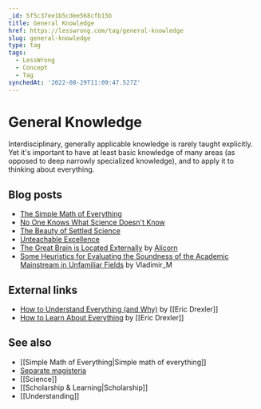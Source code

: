 ```yaml
---
_id: 5f5c37ee1b5cdee568cfb15b
title: General Knowledge
href: https://lesswrong.com/tag/general-knowledge
slug: general-knowledge
type: tag
tags:
  - LessWrong
  - Concept
  - Tag
synchedAt: '2022-08-29T11:09:47.527Z'
---
```

# General Knowledge

Interdisciplinary, generally applicable knowledge is rarely taught explicitly. Yet it's important to have at least basic knowledge of many areas (as opposed to deep narrowly specialized knowledge), and to apply it to thinking about everything.

## Blog posts

- [The Simple Math of Everything](http://lesswrong.com/lw/l7/the_simple_math_of_everything/)
- [No One Knows What Science Doesn't Know](http://lesswrong.com/lw/kj/no_one_knows_what_science_doesnt_know/)
- [The Beauty of Settled Science](http://lesswrong.com/lw/ow/the_beauty_of_settled_science/)
- [Unteachable Excellence](http://lesswrong.com/lw/m/unteachable_excellence/)
- [The Great Brain is Located Externally](http://lesswrong.com/lw/11f/the_great_brain_is_located_externally/) by [Alicorn](https://wiki.lesswrong.com/wiki/Alicorn)
- [Some Heuristics for Evaluating the Soundness of the Academic Mainstream in Unfamiliar Fields](http://lesswrong.com/lw/4ba/some_heuristics_for_evaluating_the_soundness_of/) by Vladimir_M

## External links

- [How to Understand Everything (and Why)](http://metamodern.com/2009/05/17/how-to-understand-everything-and-why/) by [[Eric Drexler]]
- [How to Learn About Everything](http://metamodern.com/2009/05/27/how-to-learn-about-everything/) by [[Eric Drexler]]

## See also

- [[Simple Math of Everything|Simple math of everything]]
- [Separate magisteria](https://wiki.lesswrong.com/wiki/Separate_magisteria)
- [[Science]]
- [[Scholarship & Learning|Scholarship]]
- [[Understanding]]